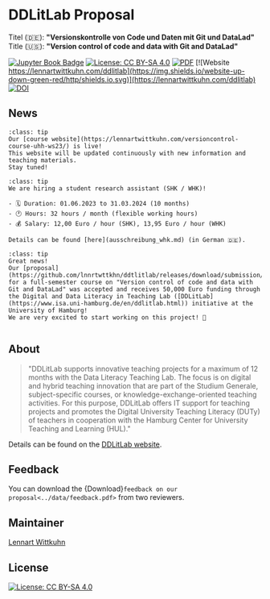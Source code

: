 # DDLitLab Proposal

Titel (🇩🇪): **"Versionskontrolle von Code und Daten mit Git und DataLad"**</br>
Title (🇺🇸): **"Version control of code and data with Git and DataLad"**</br>

[![Jupyter Book Badge](https://jupyterbook.org/badge.svg)](https://github.com/lnnrtwttkhn/ddtlitlab)
[![License: CC BY-SA 4.0](https://img.shields.io/badge/License-CC%20BY--SA%204.0-lightgrey.svg)](https://creativecommons.org/licenses/by-sa/4.0/)
[![PDF](https://img.shields.io/badge/Antrag-PDF-<COLOR>.svg)](https://github.com/lnnrtwttkhn/ddtlitlab/releases/download/submission/DDLitLab_Antragsformular_2023_Wittkuhn_Schuck_Git_Unsigned.pdf)
[![Website https://lennartwittkuhn.com/ddlitlab](https://img.shields.io/website-up-down-green-red/http/shields.io.svg)](https://lennartwittkuhn.com/ddlitlab)
[![DOI](https://zenodo.org/badge/558306349.svg)](https://zenodo.org/badge/latestdoi/558306349)

## News

```{admonition} Mar 2023: [Course website](https://lennartwittkuhn.com/versioncontrol-course-uhh-ws23/) live!
:class: tip
Our [course website](https://lennartwittkuhn.com/versioncontrol-course-uhh-ws23/) is live!
This website will be updated continuously with new information and teaching materials.
Stay tuned!
```

```{admonition} Mar 2023: Work with us! We are hiring a student research assistant (SHK / WHK)!
:class: tip
We are hiring a student research assistant (SHK / WHK)!

- 🗓 Duration: 01.06.2023 to 31.03.2024 (10 months)
- 🕐 Hours: 32 hours / month (flexible working hours)
- 💰 Salary: 12,00 Euro / hour (SHK), 13,95 Euro / hour (WHK)

Details can be found [here](ausschreibung_whk.md) (in German 🇩🇪).
```

```{admonition} Dec 2022: Our project receives 50,000 Euro funding from the DDLitLab initiative!
:class: tip
Great news!
Our [proposal](https://github.com/lnnrtwttkhn/ddtlitlab/releases/download/submission/DDLitLab_Antragsformular_2023_Wittkuhn_Schuck_Git_Unsigned.pdf) for a full-semester course on "Version control of code and data with Git and DataLad" was accepted and receives 50,000 Euro funding through the Digital and Data Literacy in Teaching Lab ([DDLitLab](https://www.isa.uni-hamburg.de/en/ddlitlab.html)) initiative at the University of Hamburg!
We are very excited to start working on this project! 🎉
```

```{admonition} November 2022: Our proposal was accepted!
```

## About

> "DDLitLab supports innovative teaching projects for a maximum of 12 months with the Data Literacy Teaching Lab. The focus is on digital and hybrid teaching innovation that are part of the Studium Generale, subject-specific courses, or knowledge-exchange-oriented teaching activities. For this purpose, DDLitLab offers IT support for teaching projects and promotes the Digital University Teaching Literacy (DUTy) of teachers in cooperation with the Hamburg Center for University Teaching and Learning (HUL)."

Details can be found on the [DDLitLab website](https://www.isa.uni-hamburg.de/en/ddlitlab/data-literacy-lehrlabor.html).

## Feedback

You can download the {Download}`feedback on our proposal<../data/feedback.pdf>` from two reviewers.

## Maintainer

[Lennart Wittkuhn](mailto:lennart.wittkuhn@uni-hamburg.de)

## License

[![License: CC BY-SA 4.0](https://img.shields.io/badge/License-CC%20BY--SA%204.0-lightgrey.svg)](https://creativecommons.org/licenses/by-sa/4.0/)
